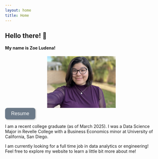 ```yaml
---
layout: home
title: Home
---
```


## Hello there! 👋 

#### My name is Zoe Ludena!

<div style="display: flex; justify-content: center;">
  <img src="/assets/images/portrait.jpg" alt="Zoe_Picture", style="width:45%;">
</div>

<a href="/assets/files/resume.pdf" target="_blank">
            <button style="background-color: #6C7A89; color: white; border: none; padding: 10px 20px; 
                   border-radius: 8px; font-size: 16px; cursor: pointer; transition: 0.3s; 
                   box-shadow: 2px 2px 5px rgba(0, 0, 0, 0.2);">
                Resume
            </button>
        </a>

I am a recent college graduate (as of March 2025). I was a Data Science Major in Revelle College with a Business Economics minor at University of California, San Diego.

I am currently looking for a full time job in data analytics or engineering! Feel free to explore my website to learn a little bit more about me!